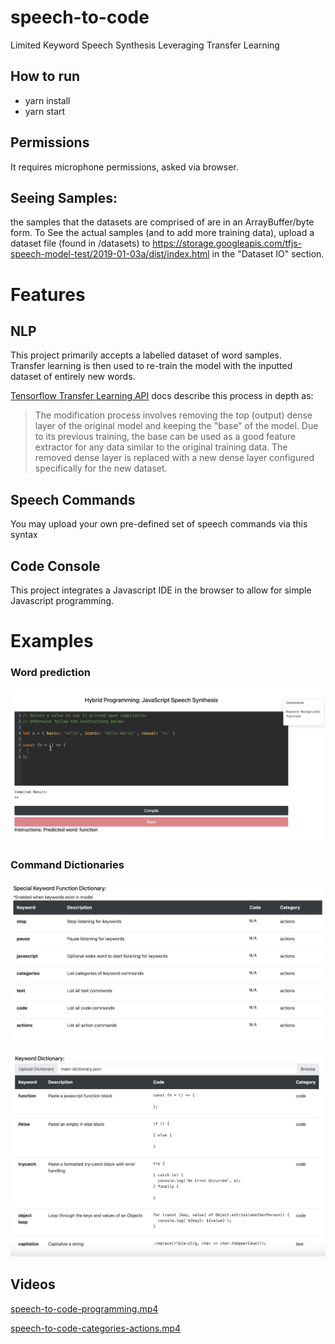 # speech-to-code
Limited Keyword Speech Synthesis Leveraging Transfer Learning  

## How to run
* yarn install  
* yarn start

## Permissions
It requires microphone permissions, asked via browser.

## Seeing Samples:
the samples that the datasets are comprised of are in an ArrayBuffer/byte form.
To See the actual samples (and to add more training data), upload a dataset file (found in /datasets) to https://storage.googleapis.com/tfjs-speech-model-test/2019-01-03a/dist/index.html in the "Dataset IO" section.

# Features

## NLP
This project primarily accepts a labelled dataset of word samples.  
Transfer learning is then used to re-train the model with the inputted dataset of entirely new words.

[Tensorflow Transfer Learning API](https://github.com/tensorflow/tfjs-models/tree/master/speech-commands#transfer-learning) docs describe this process in depth as:
> The modification process involves removing the top (output) dense layer of the original model and keeping the "base" 
> of the model. Due to its previous training, the base can be used as a good feature extractor for any data similar to 
> the original training data. The removed dense layer is replaced with a new dense layer configured specifically for 
> the new dataset.

## Speech Commands
You may upload your own pre-defined set of speech commands via this syntax


## Code Console
This project integrates a Javascript IDE in the browser to allow for simple Javascript programming.  

# Examples

### Word prediction
![speech-to-code-predicting-word.png](resources/speech-to-code-predicting-word.png)

### Command Dictionaries
![speech-to-code-command-dictionary.png](resources/speech-to-code-command-dictionary.png)

![speech-to-code-keyword-dictionary.png](resources/speech-to-code-keyword-dictionary.png)

## Videos
[speech-to-code-programming.mp4](resources/speech-to-code-programming.mp4)

[speech-to-code-categories-actions.mp4](resources/speech-to-code-categories-actions.mp4)

